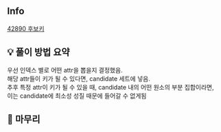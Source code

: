 ## Info
[42890 후보키](https://school.programmers.co.kr/learn/courses/30/lessons/42890)

## 💡 풀이 방법 요약

우선 인덱스 별로 어떤 attr을 뽑을지 결정했음.  
해당 attr들이 키가 될 수 있다면, candidate 세트에 넣음.  
추후 특정 attr이 키가 될 수 있을 때, candidate 내의 어떤 원소의 부분 집합이라면,  
이는 candidate에 최소성 성질 때문에 들어갈 수 없게됨

## 🙂 마무리

